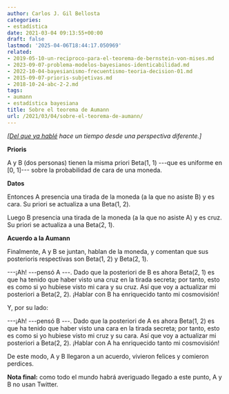 ```yaml
---
author: Carlos J. Gil Bellosta
categories:
- estadística
date: 2021-03-04 09:13:55+00:00
draft: false
lastmod: '2025-04-06T18:44:17.050969'
related:
- 2019-05-10-un-reciproco-para-el-teorema-de-bernstein-von-mises.md
- 2023-09-07-problema-modelos-bayesianos-identicabilidad.md
- 2022-10-04-bayesianismo-frecuentismo-teoria-decision-01.md
- 2015-09-07-prioris-subjetivas.md
- 2018-10-24-abc-2-2.md
tags:
- aumann
- estadística bayesiana
title: Sobre el teorema de Aumann
url: /2021/03/04/sobre-el-teorema-de-aumann/
---
```


_[[Del que ya hablé](https://www.datanalytics.com/2019/05/10/un-reciproco-para-el-teorema-de-bernstein-von-mises/) hace un tiempo desde una perspectiva diferente.]_

**Prioris**

A y B (dos personas) tienen la misma priori Beta(1, 1) ---que es uniforme en [0, 1]--- sobre la probabilidad de cara de una moneda.

**Datos**

Entonces A presencia una tirada de la moneda (a la que no asiste B) y es cara. Su priori se actualiza a una Beta(1, 2).

Luego B presencia una tirada de la moneda (a la que no asiste A) y es cruz. Su priori se actualiza a una Beta(2, 1).

**Acuerdo a la Aumann**

Finalmente, A y B se juntan, hablan de la moneda, y comentan que sus posterioris respectivas son Beta(1, 2) y Beta(2, 1).

---¡Ah! ---pensó A ---. Dado que la posteriori de B es ahora Beta(2, 1) es que ha tenido que haber visto una cruz en la tirada secreta; por tanto, esto es como si yo hubiese visto mi cara y su cruz. Así que voy a actualizar mi posteriori a Beta(2, 2). ¡Hablar con B ha enriquecido tanto mi cosmovisión!

Y, por su lado:

---¡Ah! ---pensó B ---. Dado que la posteriori de A es ahora Beta(1, 2) es que ha tenido que haber visto una cara en la tirada secreta; por tanto, esto es como si yo hubiese visto mi cruz y su cara. Así que voy a actualizar mi posteriori a Beta(2, 2). ¡Hablar con A ha enriquecido tanto mi cosmovisión!

De este modo, A y B llegaron a un acuerdo, vivieron felices y comieron perdices.

**Nota final:** como todo el mundo habrá averiguado llegado a este punto, A y B no usan Twitter.